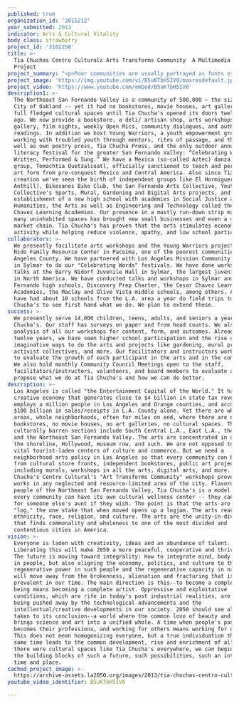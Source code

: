```yaml
---
published: true
organization_id: '2015212'
year_submitted: 2013
indicator: Arts & Cultural Vitality
body_class: strawberry
project_id: '3102258'
title: >-
  Tia Chuchas Centro Culturals Arts Transforms Community  A Multimedia Wellness
  Project
project_summary: "<p>Poor communities are usually portrayed as fonts of violence, stagnant thinking and deficit outcomes. But we at Tia Chucha's Centro Cultural see the poor as rich with talents, skills and imaginations. Every person, even without outside resources, is by nature regenerative. The concept behind arts-based healing workshops is to tap into and draw out this abundant capacity to establish healthy lives, families, and culture – even in a faltering economy. A new currency of restoring and transforming from one's own gifts opens up a new imagination of how to relate by giving and getting, with healing practices and disciplines. This is about renewing community rooted in caring and sharing.</p>\r\n<p>The objective is to get everyone to live out their passions, their innate story, the \"dream\" they were born with. These yearlong weekly workshops in 2013 will pull from this largely indigenous concept and set up the nexus where people are expressive in modern times. There is enough evidence and anecdotal illustrations of how the arts transform lives and communities.</p> \r\n<p>Presently we are held in the paralysis of a market driven scarcity society. Mortgages, the wage system, and money are man-made illusions that have blinded us to the true source of our liberation – the abundance in nature, in our imaginations, and in the proper relationships between our natures and the nature around us. The goal is to reclaim the personal authority and autonomy for every person so they can properly intertwine with and grow from community on a basis of cooperation.</p> \r\n<p>The Northeast San Fernando Valley is made up of indigenous rooted people, primarily from Mexico and Central America, with significant numbers of African Americans, Asians, and European Americans. The majority are Christians/Catholics; Arts Transforms Community workshops are not meant to challenge or change anyone's belief systems. Through the arts and imaginative practices, everything gets renewed and reaffirmed. Still we go back to indigenous sources of knowledge because of their perennial quality across time, places and circumstances.</p> \r\n<p>Our complex industrial world has disconnected us from these and many people are lost as a result. Our basic premise is that the healthy well-being of each is dependent on the healthy well-being of all – and the inverse: the healthy well-being of all is predicated on the healthy well-being of each. The goal of Tia Chucha's arts workshops – including music, dance, theater, writing, puppetry, photography, painting, and more – is to create a new basis for wellness with indicators and outcomes not clinical or bureaucratic.</p> \r\n<p>We aim to be the example that a whole community approach to addressing trauma and economic instability utilizes the arts to heal and revitalize. Tia Chucha's Centro Cultural & Bookstore has seen such possibilities whenever people are given spaces to learn, to create, and to deliver. We use a process of turning original ideas to execution with research/study, mentorship and organization. The arts are not just a “nice thing to do,” but vital to the new economy and digital world we are all entering. We need a new imagination – with new content and new forms – to align to the possibilities in this world.</p>"
project_image: 'https://img.youtube.com/vi/B5uKTbH5IV0/maxresdefault.jpg'
project_video: 'https://www.youtube.com/embed/B5uKTbH5IV0'
description1: >-
  The Northeast San Fernando Valley is a community of 500,000 – the size of the
  City of Oakland -- yet it had no bookstores, movie houses, art galleries, or
  full fledged cultural spaces until Tia Chucha's opened its doors twelve years
  ago. We now provide a bookstore, a deli/ artisan shop, arts workshops, an art
  gallery, film nights, weekly Open Mics, community dialogues, and author
  readings. In addition we host Young Warriors, a youth empowerment group, often
  working with troubled youth through mentors, rites of passage, and the arts as
  well as own poetry press, Tia Chucha Press, and the only outdoor annual
  literacy festival for the greater San Fernando Valley: “Celebrating Words:
  Written, Performed & Sung.” We have a Mexica (so-called Aztec) danza resident
  group, Temachtia Quetzalcoatl, officially sanctioned to teach and perform this
  art form from pre-conquest Mexico and Central America. Also since Tia Chucha's
  creation we've seen the birth of independent groups like El Hormiguero (the
  Anthill), Bikesanos Bike Club, the San Fernando Arts Collective, Youth Speak
  Collective's Sports, Mural, Gardening and Digital Arts projects, and the
  establishment of a new high school with academies in Social Justice and
  Humanities, the Arts as well as Engineering and Technology called the Cesar
  Chavez Learning Academies. Our presence in a mostly run-down strip mall with
  many uninhabited spaces has brought new small businesses and even a major
  market chain. Tia Chucha's has proven that the arts stimulates economic
  activity while helping reduce violence, apathy, and low school participation. 
collaborators: >-
  We presently facilitate arts workshops and the Young Warriors project with El
  Nido Family Resource Center in Pacoima, one of the poorest communities in Los
  Angeles County. We have partnered with Los Angeles Mission Community College
  in Sylmar to do our "Celebrating Words" festivals. We have done workshops and
  talks at the Barry Nidorf Juvenile Hall in Sylmar, the largest juvenile lockup
  in North America. We have conducted talks and workshops in Sylmar and San
  Fernando high schools, Discovery Prep Charter, the Cesar Chavez Learning
  Academies, the Maclay and Olive Vista middle schools, among others. And we
  have had about 10 schools from the L.A. area a year do field trips to Tia
  Chucha's to see first hand what we do. We plan to extend these.
success: >-
  We presently serve 14,000 children, teens, adults, and seniors a year at Tia
  Chucha's. Our staff has surveys on paper and from head counts. We also do
  analysis of all our workshops for content, form, and outcomes. Already in
  twelve years, we have seen higher school participation and the rise of
  imaginative ways to do the arts and projects like gardening, mural projects,
  activist collectives, and more. Our facilitators and instructors work with us
  to evaluate the growth of each participant in the arts and in the community.
  We also hold monthly Community Council Meetings open to the staff,
  facilitators/instructors, volunteers, and board members to evaluate and
  propose what we do at Tia Chucha's and how we can do better.
description: >-
  Los Angeles is called "the Entertainment Capital of the World." It has a
  creative economy that generates close to $4 billion in state tax revenues,
  employs a million people in Los Angeles and Orange counties, and accounts for
  $100 billion in sales/receipts in L.A. County alone. Yet there are whole
  areas, whole neighborhoods, often for miles on end, where there are no
  bookstores, no movie houses, no art galleries, no cultural spaces. These
  culturally barren sections include South Central L.A., East L.A., the Harbor,
  and the Northeast San Fernando Valley. The arts are concentrated in downtown,
  the shoreline, Hollywood, museum row, and such. We are not opposed to these
  vital tourist-laden centers of culture and commerce. But we need a
  neighborhood arts policy in Los Angeles so that every community can benefit
  from cultural store fronts, independent bookstores, public art projects
  including murals, workshops in all the arts, digital arts, and more. Tia
  Chucha's Centro Cultural's "Art Transforms Community" workshops prove this
  works in any neglected and resource-limited area of the city. Flavored by the
  people of the Northeast San Fernando Valley, Tia Chucha's is a model of how
  every community can have its own cultural wellness center -- they can name it
  for someone else's aunt if they wish. The point is that the arts are they key
  "log," the one stake that when moved opens up a logjam. The arts reach across
  ethnicity, race, religion, and culture. The arts are the unity-in-diversity
  that finds commonality and wholeness to one of the most divided and
  contentious cities in America.  
vision: >-
  Everyone is laden with creativity, ideas and an abundance of talent.
  Liberating this will make 2050 a more peaceful, cooperative and thriving time.
  The future is moving toward integrality: How to integrate mind, body and soul
  in people, but also aligning the economy, politics, and culture to the
  regenerative power in such people and the regenerative capacity in nature. We
  will move away from the brokenness, alienation and fracturing that is
  prevalent in our time. The main direction is this--to become a complete human
  being means becoming a complete artist. Oppressive and exploitative
  conditions, which are rife in today's post industrial realities, are already
  being pushed away by the technological advancements and the
  intellectual/creative developments in our society. 2050 should see all this
  taken to its conclusion--a world where the common love of beauty and truth
  brings science and art into a unified whole. A time when people's passions
  becomes their professions, and working for others means working for oneself.
  This does not mean homogenizing everyone, but a true individuation that at the
  same time leads to the common development, rise and enrichment of all. If
  there were cultural spaces like Tia Chucha's everywhere, we can begin to see
  the building blocks of such a future, such possibilities, such an integral
  time and place.  
cached_project_image: >-
  https://archive-assets.la2050.org/images/2013/tia-chuchas-centro-culturals-arts-transforms-community-a-multimedia-wellness-project/img.youtube.com/vi/B5uKTbH5IV0/maxresdefault.jpg
youtube_video_identifier: B5uKTbH5IV0

---
```

